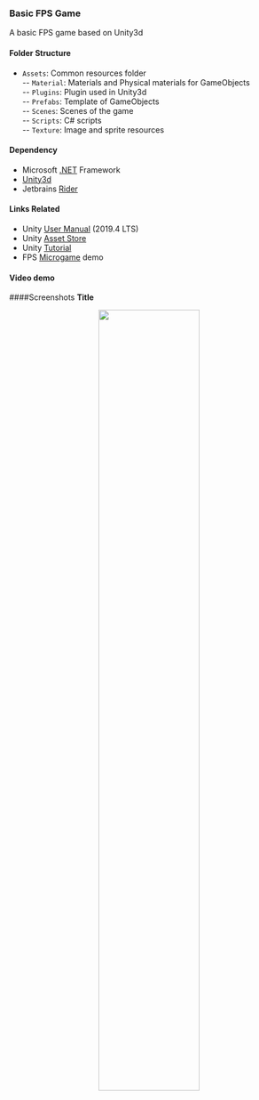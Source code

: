 ### Basic FPS Game
A basic FPS game based on Unity3d

#### Folder Structure

- `Assets`: Common resources folder   
-- `Material`: Materials and Physical materials for GameObjects  
-- `Plugins`: Plugin used in Unity3d  
-- `Prefabs`: Template of GameObjects  
-- `Scenes`: Scenes of the game   
-- `Scripts`: C# scripts   
-- `Texture`: Image and sprite resources



#### Dependency
- Microsoft [.NET](https://dotnet.microsoft.com/) Framework
- [Unity3d](https://unity3d.com/cn/get-unity/download)
- Jetbrains [Rider](https://www.jetbrains.com/rider/)


#### Links Related
- Unity [User Manual](https://docs.unity3d.com/Manual/index.html) (2019.4 LTS)
- Unity [Asset Store](https://assetstore.unity.com/)
- Unity [Tutorial](https://learn.unity.com/)
- FPS [Microgame](https://learn.unity.com/project/fps-template?language=en) demo

#### Video demo


####Screenshots
**Title**
<div align=center><img src="" width="60%" height="60%"></div>  



